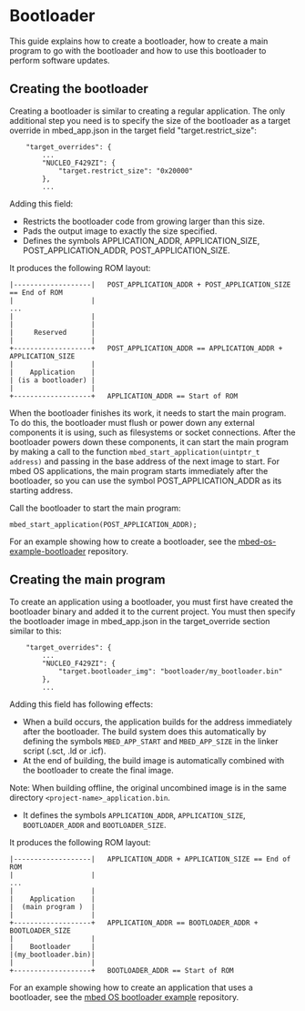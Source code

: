 # Bootloader

This guide explains how to create a bootloader, how to create a main program to go with the bootloader and how to use this bootloader to perform software updates.

## Creating the bootloader

Creating a bootloader is similar to creating a regular application. The only additional step you need is to specify the size of the bootloader as a target override in mbed_app.json in the target field "target.restrict_size":

```
    "target_overrides": {
        ...
        "NUCLEO_F429ZI": {
            "target.restrict_size": "0x20000"
        },
        ...
```

Adding this field:

* Restricts the bootloader code from growing larger than this size.
* Pads the output image to exactly the size specified.
* Defines the symbols APPLICATION_ADDR, APPLICATION_SIZE, POST_APPLICATION_ADDR, POST_APPLICATION_SIZE.

It produces the following ROM layout:

```
|-------------------|   POST_APPLICATION_ADDR + POST_APPLICATION_SIZE == End of ROM
|                   |
...
|                   |
|                   |
|     Reserved      |
|                   |
+-------------------+   POST_APPLICATION_ADDR == APPLICATION_ADDR + APPLICATION_SIZE
|                   |
|    Application    |
| (is a bootloader) |
|                   |
+-------------------+   APPLICATION_ADDR == Start of ROM
```

When the bootloader finishes its work, it needs to start the main program. To do this, the bootloader must flush or power down any external components it is using, such as filesystems or socket connections. After the bootloader powers down these components, it can start the main program by making a call to the function `mbed_start_application(uintptr_t address)` and passing in the base address of the next image to start. For mbed OS applications, the main program starts immediately after the bootloader, so you can use the symbol POST_APPLICATION_ADDR as its starting address.

Call the bootloader to start the main program:

```
mbed_start_application(POST_APPLICATION_ADDR);
```

For an example showing how to create a bootloader, see the [mbed-os-example-bootloader](https://github.com/armmbed/mbed-os-example-bootloader) repository.

## Creating the main program

To create an application using a bootloader, you must first have created the bootloader binary and added it to the current project. You must then specify the bootloader image in mbed_app.json in the target_override section similar to this:

```
    "target_overrides": {
        ...
        "NUCLEO_F429ZI": {
            "target.bootloader_img": "bootloader/my_bootloader.bin"
        },
        ...
```

Adding this field has following effects:

* When a build occurs, the application builds for the address immediately after the bootloader. The build system does this automatically by defining the symbols `MBED_APP_START` and `MBED_APP_SIZE` in the linker script (.sct, .ld or .icf).
* At the end of building, the build image is automatically combined with the bootloader to create the final image. 

Note: When building offline, the original uncombined image is in the same directory `<project-name>_application.bin`.

* It defines the symbols `APPLICATION_ADDR`, `APPLICATION_SIZE`, `BOOTLOADER_ADDR` and `BOOTLOADER_SIZE`.

It produces the following ROM layout:

```
|-------------------|   APPLICATION_ADDR + APPLICATION_SIZE == End of ROM
|                   |
...
|                   |
|    Application    |
|  (main program )  |
|                   |
+-------------------+   APPLICATION_ADDR == BOOTLOADER_ADDR + BOOTLOADER_SIZE
|                   |
|    Bootloader     |
|(my_bootloader.bin)|
|                   |
+-------------------+   BOOTLOADER_ADDR == Start of ROM
``` 

For an example showing how to create an application that uses a bootloader, see the [mbed OS bootloader example](https://github.com/armmbed/mbed-os-example-bootloader-blinky) repository.
